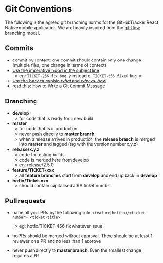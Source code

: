 # Git Conventions

The following is the agreed git branching norms for the GitHubTracker React Native mobile application. We are heavily inspired from the [git-flow](https://nvie.com/posts/a-successful-git-branching-model/) branching model.

## Commits

-   commit by context: one commit should contain only one change (multiple files, one change in terms of context)
-   [Use the imperative mood in the subject line](https://chris.beams.io/posts/git-commit/#imperative)
    -   eg: `TICKET-256 fix bug y` instead of `TICKET-256 fixed bug y`
-   [Use the body to explain  _what_  and  _why_  vs.  _how_](https://chris.beams.io/posts/git-commit/#why-not-how)
-   read this: [How to Write a Git Commit Message](https://chris.beams.io/posts/git-commit/)

## Branching

-   **develop**
    -   for code that is ready for a new build
-   **master**
    -   for code that is in production
    -   never push directly to **master branch**
    -   when a release arrives in production, the **release branch** is merged into **master** and tagged (tag with the version number x.y.z)
-   **release/x.y.z**
    -   code for testing builds
    -   code is merged here from develop
    -   eg: release/2.5.0
-   **feature/TICKET-xxx**
    -   all **feature branches** start from **develop** and end up back in **develop**
-   **hotfix/Ticket-xxx**
    -   should contain capitalised JIRA ticket number

## Pull requests

-   name all your PRs by the following rule: `<feature|hotfix>/<ticket-number> <ticket-title>`
    -   eg: hotfix/TICKET-456 fix whatever issue

-   no PRs should be merged without approval. There should be at least 1 reviewer on a PR and no less than 1 approve
-   never push directly to **master branch**. Even the smallest change requires a PR
